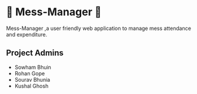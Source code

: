 # 🍻 Mess-Manager 🍻

Mess-Manager ,a user friendly web application to manage mess attendance and expenditure.

## Project Admins

- Sowham Bhuin
- Rohan Gope
- Sourav Bhunia
- Kushal Ghosh
